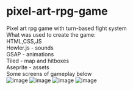 # pixel-art-rpg-game
Pixel art rpg game with turn-based fight system <br />
What was used to create the game:<br />
HTML,CSS,JS<br />
Howler.js - sounds<br />
GSAP - animations<br />
Tiled - map and hitboxes<br />
Aseprite - assets<br />
Some screens of gameplay below<br />
![image](https://github.com/user-attachments/assets/6295fcb1-9b06-4ae1-b2bf-7e1ac806c70e)
![image](https://github.com/user-attachments/assets/5eeff2fe-c5b2-4d3b-aec3-668bf855af96)
![image](https://github.com/user-attachments/assets/ea4d0488-d835-474e-a1b9-9728532b9ee2)
![image](https://github.com/user-attachments/assets/a43f615f-bca5-484c-852a-fddaae9d8acb)

